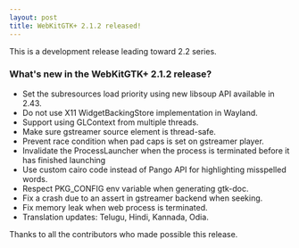 ```yaml
---
layout: post
title: WebKitGTK+ 2.1.2 released!
---
```


This is a development release leading toward 2.2 series.

### What's new in the WebKitGTK+ 2.1.2 release?

 - Set the subresources load priority using new libsoup API available
   in 2.43.
 - Do not use X11 WidgetBackingStore implementation in Wayland.
 - Support using GLContext from multiple threads.
 - Make sure gstreamer source element is thread-safe.
 - Prevent race condition when pad caps is set on gstreamer player.
 - Invalidate the ProcessLauncher when the process is terminated
   before it has finished launching
 - Use custom cairo code instead of Pango API for highlighting
   misspelled words.
 - Respect PKG_CONFIG env variable when generating gtk-doc.
 - Fix a crash due to an assert in gstreamer backend when seeking.
 - Fix memory leak when web process is terminated.
 - Translation updates: Telugu, Hindi, Kannada, Odia.

Thanks to all the contributors who made possible this release.

